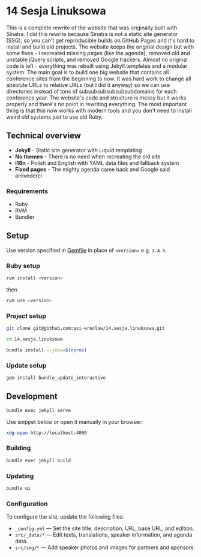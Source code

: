 # 14 Sesja Linuksowa

This is a complete rewrite of the website that was originally built with Sinatra. I did this rewrite because Sinatra is not a static site generator (SSG), so you can't get reproducible builds on GitHub Pages and it's hard to install and build old projects. The website keeps the original design but with some fixes - I recreated missing pages (like the agenda), removed old and unstable jQuery scripts, and removed Google trackers. Almost no original code is left - everything was rebuilt using Jekyll templates and a modular system. The main goal is to build one big website that contains all conference sites from the beginning to now. It was hard work to change all absolute URLs to relative URLs (but I did it anyway) so we can use directories instead of tons of subsubsubsubsubsubdomains for each conference year. The website's code and structure is messy but it works properly and there's no point in rewriting everything. The most important thing is that this now works with modern tools and you don't need to install weird old systems just to use old Ruby.

## Technical overview

- **Jekyll** - Static site generator with Liquid templating
- **No themes** - There is no need when recreating the old site
- **i18n** - Polish and English with YAML data files and fallback system
- **Fixed pages** - The mighty agenda came back and Google said arrivederci

### Requirements

- Ruby
- RVM
- Bundler

## Setup

Use version specified in [Gemfile](./Gemfile) in place of `<version>` e.g. `3.4.5`.

### Ruby setup

```sh
rvm install <version>
```

then

```sh
rvm use <version>
```

### Project setup

```sh
git clone git@github.com:asi-wroclaw/14.sesja.linuksowa.git
```

```sh
cd 14.sesja.linuksowa
```

```sh
bundle install --jobs=$(nproc)
```

### Update setup

```sh
gem install bundle_update_interactive
```

## Development

```sh
bundle exec jekyll serve
```

Use snippet below or open it manually in your browser:

```sh
xdg-open http://localhost:4000
```

### Building

```sh
bundle exec jekyll build
```

### Updating

```sh
bundle ui
```

### Configuration

To configure the site, update the following files:

- `_config.yml` — Set the site title, description, URL, base URL, and edition.
- `src/_data/*` — Edit texts, translations, speaker information, and agenda data.
- `src/img/*` — Add speaker photos and images for partners and sponsors.
